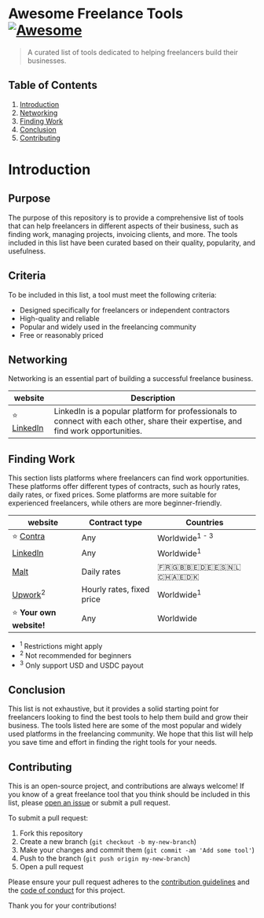 # Awesome Freelance Tools [![Awesome](https://awesome.re/badge.svg)](https://awesome.re)

> A curated list of tools dedicated to helping freelancers build their businesses.

## Table of Contents

1. [Introduction](#introduction)
2. [Networking](#networking)
3. [Finding Work](#finding-work)
4. [Conclusion](#conclusion)
5. [Contributing](#contributing)

# Introduction

## Purpose

The purpose of this repository is to provide a comprehensive list of tools that can help freelancers in different aspects of their business, such as finding work, managing projects, invoicing clients, and more. The tools included in this list have been curated based on their quality, popularity, and usefulness.

## Criteria

To be included in this list, a tool must meet the following criteria:

- Designed specifically for freelancers or independent contractors
- High-quality and reliable
- Popular and widely used in the freelancing community
- Free or reasonably priced

## Networking

Networking is an essential part of building a successful freelance business.


| **website**                               | **Description**                                                                                                                   |
|-------------------------------------------|-----------------------------------------------------------------------------------------------------------------------------------|
| ⭐️ [LinkedIn](https://www.linkedin.com/)  | LinkedIn is a popular platform for professionals to connect with each other, share their expertise, and find work opportunities.  |


## Finding Work

This section lists platforms where freelancers can find work opportunities. These platforms offer different types of contracts, such as hourly rates, daily rates, or fixed prices. Some platforms are more suitable for experienced freelancers, while others are more beginner-friendly.

| **website**                                                 | **Contract type**         | **Countries**                        |
|-------------------------------------------------------------|---------------------------|--------------------------------------|
| ⭐️ [Contra](https://contra.com/?userType=independent)       | Any                       | Worldwide<sup>1 - 3</sup>            |
| [LinkedIn](https://www.linkedin.com/)                       | Any                       | Worldwide<sup>1</sup>                |
| [Malt](https://www.malt.uk/)                                | Daily rates               | 🇫🇷🇬🇧🇧🇪🇩🇪🇪🇸🇳🇱🇨🇭🇦🇪🇩🇰 |
| [Upwork](https://www.upwork.com/)<sup>2</sup>               | Hourly rates, fixed price | Worldwide<sup>1</sup>                |
| ⭐ **Your own website!**                                     | Any                       | Worldwide                            |

- <sup>1</sup> Restrictions might apply
- <sup>2</sup> Not recommended for beginners
- <sup>3</sup> Only support USD and USDC payout

## Conclusion

This list is not exhaustive, but it provides a solid starting point for freelancers looking to find the best tools to help them build and grow their business. The tools listed here are some of the most popular and widely used platforms in the freelancing community. We hope that this list will help you save time and effort in finding the right tools for your needs.

## Contributing

This is an open-source project, and contributions are always welcome! If you know of a great freelance tool that you think should be included in this list, please [open an issue](https://github.com/kevinmessiaen/awesome-freelance-tools/issues) or submit a pull request.

To submit a pull request:

1. Fork this repository
2. Create a new branch (`git checkout -b my-new-branch`)
3. Make your changes and commit them (`git commit -am 'Add some tool'`)
4. Push to the branch (`git push origin my-new-branch`)
5. Open a pull request

Please ensure your pull request adheres to the [contribution guidelines](CONTRIBUTING.md) and the [code of conduct](CODE_OF_CONDUCT.md) for this project.

Thank you for your contributions!
